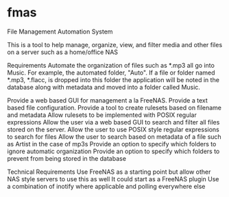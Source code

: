 # fmas
File Management Automation System

This is a tool to help manage, organize, view, and filter media and other files on a server such as a home/office NAS

Requirements
Automate the organization of files such as *.mp3 all go into Music. For example, the automated folder, "Auto". If a file or folder named *.mp3, *.flacc, is dropped into this folder the application will be noted in the database along with metadata and moved into a folder called Music.

Provide a web based GUI for management a la FreeNAS.
Provide a text based file configuration.
Provide a tool to create rulesets based on filename and metadata
Allow rulesets to be implemented with POSIX regular expressions
Allow the user via a web based GUI to search and filter all files stored on the server.
Allow the user to use POSIX style regular expressions to search for files
Allow the user to search based on metadata of a file such as Artist in the case of mp3s
Provide an option to specify which folders to ignore automatic organization
Provide an option to specify which folders to prevent from being stored in the database

Technical Requirements
Use FreeNAS as a starting point but allow other NAS style servers to use this as well
It could start as a FreeNAS plugin
Use a combination of inotify where applicable and polling everywhere else
